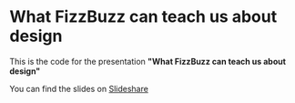 # What FizzBuzz can teach us about design

This is the code for the presentation **"What FizzBuzz can teach us about design"** 

You can find the slides on [Slideshare](https://www.slideshare.net/MassimoIacolare/what-fizzbuzz-can-teach-us-about-design)
